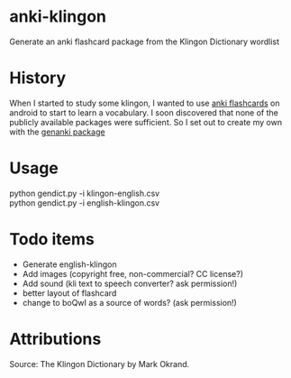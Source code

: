 # anki-klingon
Generate an anki flashcard package from the Klingon Dictionary wordlist

# History
When I started to study some klingon, I wanted to use [anki flashcards](https://apps.ankiweb.net/) on android to start to learn a vocabulary.
I soon discovered that none of the publicly available packages were sufficient. So I set out to create my own with the [genanki package](https://github.com/kerrickstaley/genanki)

# Usage
python gendict.py -i klingon-english.csv<br>
python gendict.py -i english-klingon.csv

# Todo items
* Generate english-klingon
* Add images (copyright free, non-commercial? CC license?)
* Add sound (kli text to speech converter? ask permission!)
* better layout of flashcard
* change to boQwI as a source of words? (ask permission!)

# Attributions
Source: The Klingon Dictionary by Mark Okrand.
